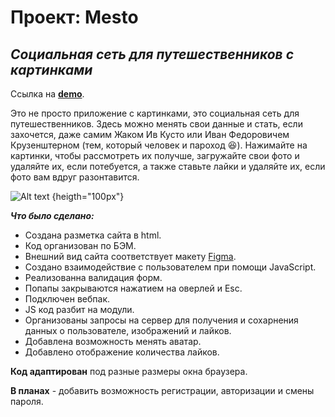 # **Проект: Mesto**

## *Социальная сеть для путешественников с картинками*

Ссылка на [**demo**](https://nastyanev.github.io/mesto-project-bootcamp/ "Ссылка на GitHub Pages").

Это не просто приложение с картинками, это социальная сеть для путешественников. Здесь можно менять свои данные и стать, если захочется, даже самим Жаком Ив Кусто или Иван Федоровичем Крузенштерном (тем, который человек и пароход :laughing:). Нажимайте на картинки, чтобы рассмотреть их получше, загружайте свои фото и удаляйте их, если потебуется, а также ставьте лайки и удаляйте их, если фото вам вдруг разонтавится.

![ Alt text](https://github.com/NastyaNev/mesto-project-bootcamp/assets/129982615/567090a2-3d9d-4b29-9962-8ac4efd159ce) {heigth="100px"}

***Что было сделано:***
  * Создана разметка сайта в html.
  * Код организован по БЭМ.
  * Внешний вид сайта соответствует макету [Figma](https://www.figma.com/file/2cn9N9jSkmxD84oJik7xL7/JavaScript.-Sprint-4?node-id=0%3A1 "Ссылка на макет в Figma").
  * Создано взаимодействие с пользователем при помощи JavaScript.
  * Реализованна валидация форм.
  * Попапы закрываются нажатием на оверлей и Esc.
  * Подключен вебпак.
  * JS код разбит на модули.
  * Организованы запросы на сервер для получения и сохарнения данных о пользователе, изображений и лайков.
  * Добавлена возможность менять аватар.
  * Добавлено отображение количества лайков.

**Код адаптирован** под разные размеры окна браузера.

**В планах** - добавить возможность регистрации, авторизации и смены пароля.
